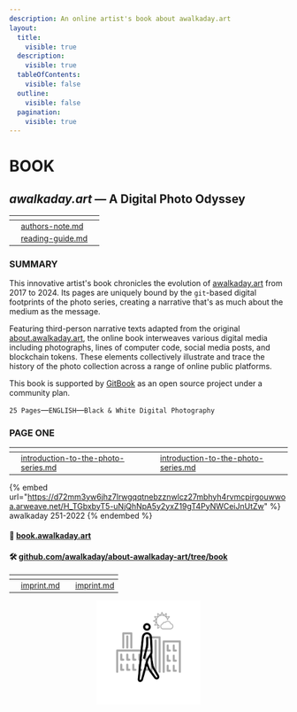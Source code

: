 ```yaml
---
description: An online artist's book about awalkaday.art
layout:
  title:
    visible: true
  description:
    visible: true
  tableOfContents:
    visible: false
  outline:
    visible: false
  pagination:
    visible: true
---
```


# BOOK

## _awalkaday.art_ — A Digital Photo Odyssey



<table data-card-size="large" data-view="cards"><thead><tr><th></th><th data-card-target data-type="content-ref"></th><th></th></tr></thead><tbody><tr><td></td><td><a href="authors-note.md">authors-note.md</a></td><td></td></tr><tr><td></td><td><a href="reading-guide.md">reading-guide.md</a></td><td></td></tr></tbody></table>



### SUMMARY

This innovative artist's book chronicles the evolution of [awalkaday.art](https://awalkaday.art) from 2017 to 2024. Its pages are uniquely bound by the `git`-based digital footprints of the photo series, creating a narrative that's as much about the medium as the message.&#x20;

Featuring third-person narrative texts adapted from the original [about.awalkaday.art](https://about.awalkaday.art), the online book interweaves various digital media including photographs, lines of computer code, social media posts, and blockchain tokens. These elements collectively illustrate and trace the history of the photo collection across a range of online public platforms.

This book is supported by [GitBook](https://www.gitbook.com/) as an open source project under a community plan.

`25 Pages`—`ENGLISH`—`Black & White Digital Photography`



### PAGE ONE&#x20;

<table data-card-size="large" data-column-title-hidden data-view="cards"><thead><tr><th></th><th></th><th></th><th data-hidden data-card-target data-type="content-ref"></th></tr></thead><tbody><tr><td></td><td><a data-mention href="introduction-to-the-photo-series.md">introduction-to-the-photo-series.md</a></td><td></td><td><a href="introduction-to-the-photo-series.md">introduction-to-the-photo-series.md</a></td></tr></tbody></table>



{% embed url="https://d72mm3yw6jhz7lrwgqqtnebzznwlcz27mbhyh4rvmcpirgouwwoa.arweave.net/H_TGbxbyT5-uNjQhNpA5y2yxZ19gT4PyNWCeiJnUtZw" %}
awalkaday 251-2022
{% endembed %}



#### 📖 [book.awalkaday.art](https://book.awalkaday.art)

#### 🛠 [github.com/awalkaday/about-awalkaday-art/tree/book](https://github.com/awalkaday/about-awalkaday-art/tree/book)



<table data-card-size="large" data-column-title-hidden data-view="cards"><thead><tr><th></th><th></th><th></th><th data-hidden data-card-target data-type="content-ref"></th></tr></thead><tbody><tr><td></td><td><a data-mention href="imprint.md">imprint.md</a></td><td></td><td><a href="imprint.md">imprint.md</a></td></tr></tbody></table>

<div align="center">

<figure><img src=".gitbook/assets/awalkaday-logo-1x1.png" alt="awalkaday.art logo" width="188"><figcaption></figcaption></figure>

</div>


